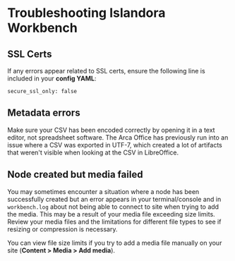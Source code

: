 # Troubleshooting Islandora Workbench

## SSL Certs
If any errors appear related to SSL certs, ensure the following line is included in your **config YAML**:

```
secure_ssl_only: false
```

##  Metadata errors
Make sure your CSV has been encoded correctly by opening it in a text editor, not spreadsheet software. The Arca Office has previously run into an issue where a CSV was exported in UTF-7, which created a lot of artifacts that weren't visible when looking at the CSV in LibreOffice.

## Node created but media failed
You may sometimes encounter a situation where a node has been successfully created but an error appears in your terminal/console and in `workbench.log` about not being able to connect to site when trying to add the media. This may be a result of your media file exceeding size limits. Review your media files and the limitations for different file types to see if resizing or compression is necessary. 

You can view file size limits if you try to add a media file manually on your site (**Content > Media > Add media**).